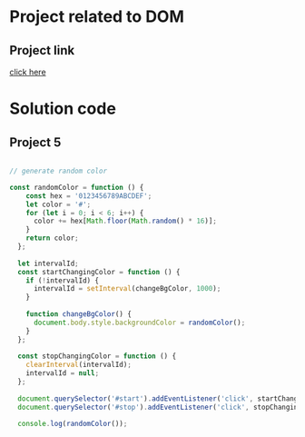 # Project related to DOM

## Project link
[click here](https://stackbliz.com/edit/dom-project-chaiaurcode?file=index.html)

# Solution code

## Project 5

```javascript

// generate random color

const randomColor = function () {
    const hex = '0123456789ABCDEF';
    let color = '#';
    for (let i = 0; i < 6; i++) {
      color += hex[Math.floor(Math.random() * 16)];
    }
    return color;
  };
  
  let intervalId;
  const startChangingColor = function () {
    if (!intervalId) {
      intervalId = setInterval(changeBgColor, 1000);
    }
  
    function changeBgColor() {
      document.body.style.backgroundColor = randomColor();
    }
  };
  
  const stopChangingColor = function () {
    clearInterval(intervalId);
    intervalId = null;
  };
  
  document.querySelector('#start').addEventListener('click', startChangingColor);
  document.querySelector('#stop').addEventListener('click', stopChangingColor);
  
  console.log(randomColor());
  
 


```